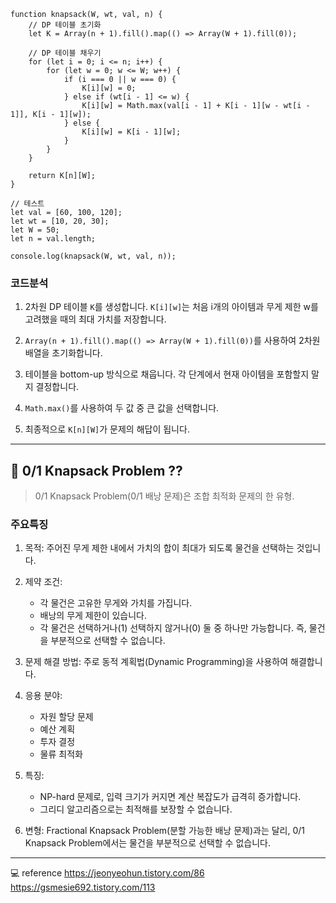 <pre><code class="language-javascript">function knapsack(W, wt, val, n) {
    // DP 테이블 초기화
    let K = Array(n + 1).fill().map(() =&gt; Array(W + 1).fill(0));

    // DP 테이블 채우기
    for (let i = 0; i &lt;= n; i++) {
        for (let w = 0; w &lt;= W; w++) {
            if (i === 0 || w === 0) {
                K[i][w] = 0;
            } else if (wt[i - 1] &lt;= w) {
                K[i][w] = Math.max(val[i - 1] + K[i - 1][w - wt[i - 1]], K[i - 1][w]);
            } else {
                K[i][w] = K[i - 1][w];
            }
        }
    }

    return K[n][W];
}

// 테스트
let val = [60, 100, 120];
let wt = [10, 20, 30];
let W = 50;
let n = val.length;

console.log(knapsack(W, wt, val, n));</code></pre>
<h3 id="코드분석">코드분석</h3>
<ol>
<li><p>2차원 DP 테이블 <code>K</code>를 생성합니다. <code>K[i][w]</code>는 처음 i개의 아이템과 무게 제한 w를 고려했을 때의 최대 가치를 저장합니다.</p>
</li>
<li><p><code>Array(n + 1).fill().map(() =&gt; Array(W + 1).fill(0))</code>를 사용하여 2차원 배열을 초기화합니다.</p>
</li>
<li><p>테이블을 bottom-up 방식으로 채웁니다. 각 단계에서 현재 아이템을 포함할지 말지 결정합니다.</p>
</li>
<li><p><code>Math.max()</code>를 사용하여 두 값 중 큰 값을 선택합니다.</p>
</li>
<li><p>최종적으로 <code>K[n][W]</code>가 문제의 해답이 됩니다.</p>
</li>
</ol>
<hr />
<h2 id="🤔-01-knapsack-problem-">🤔 0/1 Knapsack Problem ??</h2>
<blockquote>
<p>0/1 Knapsack Problem(0/1 배낭 문제)은 조합 최적화 문제의 한 유형.</p>
</blockquote>
<h3 id="주요특징">주요특징</h3>
<ol>
<li><p>목적: 주어진 무게 제한 내에서 가치의 합이 최대가 되도록 물건을 선택하는 것입니다.</p>
</li>
<li><p>제약 조건:</p>
<ul>
<li>각 물건은 고유한 무게와 가치를 가집니다.</li>
<li>배낭의 무게 제한이 있습니다.</li>
<li>각 물건은 선택하거나(1) 선택하지 않거나(0) 둘 중 하나만 가능합니다. 즉, 물건을 부분적으로 선택할 수 없습니다.</li>
</ul>
</li>
<li><p>문제 해결 방법: 주로 동적 계획법(Dynamic Programming)을 사용하여 해결합니다.</p>
</li>
<li><p>응용 분야: </p>
<ul>
<li>자원 할당 문제</li>
<li>예산 계획</li>
<li>투자 결정</li>
<li>물류 최적화</li>
</ul>
</li>
<li><p>특징:</p>
<ul>
<li>NP-hard 문제로, 입력 크기가 커지면 계산 복잡도가 급격히 증가합니다.</li>
<li>그리디 알고리즘으로는 최적해를 보장할 수 없습니다.</li>
</ul>
</li>
<li><p>변형: Fractional Knapsack Problem(분할 가능한 배낭 문제)과는 달리, 0/1 Knapsack Problem에서는 물건을 부분적으로 선택할 수 없습니다.</p>
</li>
</ol>
<hr />
<p>💻 reference 
<a href="https://jeonyeohun.tistory.com/86">https://jeonyeohun.tistory.com/86</a>
<a href="https://gsmesie692.tistory.com/113">https://gsmesie692.tistory.com/113</a></p>